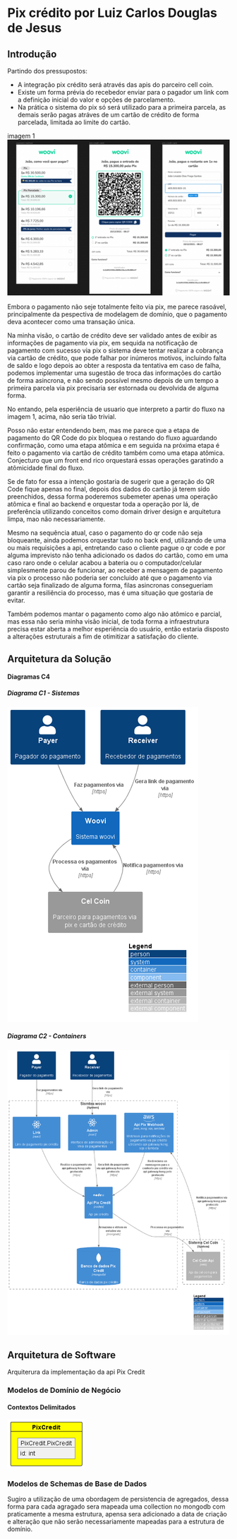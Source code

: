# Pix crédito por Luiz Carlos Douglas de Jesus

## Introdução

Partindo dos pressupostos:

- A integração pix crédito será através das apis do parceiro cell coin.
- Existe um forma prévia do recebedor enviar para o pagador um link com a definição inicial do valor e opções de parcelamento.
- Na prática o sistema do pix só será utilizado para a primeira parcela, as demais serão pagas atráves de um cartão de crédito de forma parcelada, limitada ao limite do cartão.

imagem 1
![Fluxo](image/pix-credito-flow.png)

Embora o pagamento não seje totalmente feito via pix, me parece rasoável, principalmente da pespectiva de modelagem de domínio, que o pagamento deva acontecer como uma transação única.

Na minha visão, o cartão de crédito deve ser validado antes de exibir as informações de pagamento via pix, em sequida na notificação de pagamento com sucesso via pix o sistema deve tentar realizar a cobrança via cartão de crédito, que pode falhar por inúmeros motivos, incluindo falta de saldo e logo depois ao obter a resposta da tentativa em caso de falha, podemos
implementar uma sugestão de troca das informações do cartão de forma asincrona, e não sendo possível mesmo depois de um tempo a primeira parcela via pix precisaria ser estornada ou devolvida de alguma forma.

No entando, pela esperiência de usuario que interpreto a partir do fluxo na imagem 1, acima, não seria tão trivial.

Posso não estar entendendo bem, mas me parece que a etapa de pagamento do QR Code do pix bloquea o restando do fluxo aguardando confirmação, como uma etapa atômica e em seguida na próxima etapa é feito o pagamento via cartão de crédito também como uma etapa atômica.
Conjecturo que um front end rico orquestará essas operações garatindo a atômicidade final do fluxo.

Se de fato for essa a intenção gostaria de sugerir que a geração do QR Code fique apenas no
final, depois dos dados do cartão já terem sido preenchidos, dessa forma poderemos subemeter apenas uma operação atômica e final ao backend e orquestar toda a operação por lá, de preferência utilizando conceitos como domain driver design e arquitetura limpa, mao não necessariamente.

Mesmo na sequência atual, caso o pagamento do qr code não seja bloqueante, ainda podemos orquestar tudo no back end, utilizando de uma ou mais requisições a api, entretando caso o cliente pague o qr code e por alguma imprevisto não tenha adicionado os dados do cartão, como em uma caso raro onde o celular acabou a bateria ou o computador/celular simplesmente parou de funcionar, ao receber a mensagem de pagamento via pix o processo não poderia ser concluido até que o pagamento via cartão seja finalizado de alguma forma, filas asincronas consegueriam garantir a resiliência do processo, mas é uma situação que gostaria de evitar.

Também podemos mantar o pagamento como algo não atômico e parcial, mas essa não seria minha visão inicial, de toda forma a infraestrutura precisa estar aberta a melhor esperiência do usuário, então estaria disposto a alterações estruturais a fim de otimitizar a satisfação do cliente.

## Arquitetura da Solução

<!-- ### Índice

- [C4](#c4)
- [UML](#uml)
  - [Diagramas de Sequencia](#sequência)
- [BPMN](#bpmn) -->

#### Diagramas C4

##### Diagrama C1 - Sistemas

![C1](out/c4/diagram-c1-context/diagram-c1-context.png)

##### Diagrama C2 - Containers

![C2](out/c4/diagram-c2-container/diagram-c2-container.png)

<!-- #### UML

uml...

##### Sequência

sequence...

#### BPMN

BPMN...

#### C4

Modelo C4... -->

## Arquitetura de Software

Arquiterura da implementação da api Pix Credit

### Modelos de Domínio de Negócio

#### Contextos Delimitados

![Contexto X](out/domain/bounded-context/bounded-context.png)

<!-- #### Mapa de Contextos

![Contexto X](out/domain/context-map/context-map.png) -->

### Modelos de Schemas de Base de Dados

Sugiro a utilização de uma obordagem de persistencia de agregados, dessa forma para cada agragado sera mapeada uma collection no mongodb com praticamente a mesma estrutura, apensa sera adicionado a data de criação e alteração que não serão necessariamente mapeadas para a estrutura de domínio.

<!-- ## Arquitetura de Software - Pix Credit Front End

Arquiterura da implementação do front end Pix Credit

## Arquitetura?

### Índice

- [Personas](#personas)
- [Uso do Pix Crédito](#uso-do-pix-crédito)
  - [Uso do crédito](#uso-do-crédito)
  - [Pagamento da fatura](#pagamento-da-fatura)
  - [Saque do dinheiro](#saque-do-dinheiro)
- [Aprovação de crédito](#aprovação-de-crédito)
- [Riscos para a _issuer_](#riscos-para-a-issuer)

### Observações

issuer de crédito
customer de uma transação
o shopper de um customer
seller de uma transação -->
